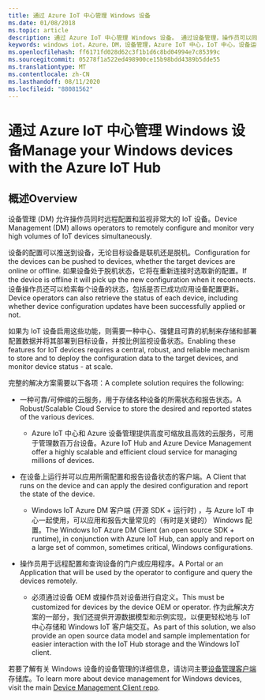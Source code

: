 ```yaml
---
title: 通过 Azure IoT 中心管理 Windows 设备
ms.date: 01/08/2018
ms.topic: article
description: 通过 Azure IoT 中心管理 Windows 设备。 通过设备管理，操作员可以同时远程配置和监视高 IoT 设备卷。
keywords: windows iot，Azure，DM，设备管理，Azure IoT 中心，IoT 中心，设备运行状况
ms.openlocfilehash: ff6171fd028d62c3f1b1d6c8bd04994e7c85399c
ms.sourcegitcommit: 05278f1a522ed498900ce15b98bdd4389b5dde55
ms.translationtype: MT
ms.contentlocale: zh-CN
ms.lasthandoff: 08/11/2020
ms.locfileid: "88081562"
---
```

# <a name="manage-your-windows-devices-with-the-azure-iot-hub"></a><span data-ttu-id="ddd4f-105">通过 Azure IoT 中心管理 Windows 设备</span><span class="sxs-lookup"><span data-stu-id="ddd4f-105">Manage your Windows devices with the Azure IoT Hub</span></span>

## <a name="overview"></a><span data-ttu-id="ddd4f-106">概述</span><span class="sxs-lookup"><span data-stu-id="ddd4f-106">Overview</span></span>
<span data-ttu-id="ddd4f-107">设备管理 (DM) 允许操作员同时远程配置和监视非常大的 IoT 设备。</span><span class="sxs-lookup"><span data-stu-id="ddd4f-107">Device Management (DM) allows operators to remotely configure and monitor very high volumes of IoT devices simultaneously.</span></span>

<span data-ttu-id="ddd4f-108">设备的配置可以推送到设备，无论目标设备是联机还是脱机。</span><span class="sxs-lookup"><span data-stu-id="ddd4f-108">Configuration for the devices can be pushed to devices, whether the target devices are online or offline.</span></span> <span data-ttu-id="ddd4f-109">如果设备处于脱机状态，它将在重新连接时选取新的配置。</span><span class="sxs-lookup"><span data-stu-id="ddd4f-109">If the device is offline it will pick up the new configuration when it reconnects.</span></span> <span data-ttu-id="ddd4f-110">设备操作员还可以检索每个设备的状态，包括是否已成功应用设备配置更新。</span><span class="sxs-lookup"><span data-stu-id="ddd4f-110">Device operators can also retrieve the status of each device, including whether device configuration updates have been successfully applied or not.</span></span>

<span data-ttu-id="ddd4f-111">如果为 IoT 设备启用这些功能，则需要一种中心、强健且可靠的机制来存储和部署配置数据并将其部署到目标设备，并按比例监视设备状态。</span><span class="sxs-lookup"><span data-stu-id="ddd4f-111">Enabling these features for IoT devices requires a central, robust, and reliable mechanism to store and to deploy the configuration data to the target devices, and monitor device status - at scale.</span></span>

<span data-ttu-id="ddd4f-112">完整的解决方案需要以下各项：</span><span class="sxs-lookup"><span data-stu-id="ddd4f-112">A complete solution requires the following:</span></span>

* <span data-ttu-id="ddd4f-113">一种可靠/可伸缩的云服务，用于存储各种设备的所需状态和报告状态。</span><span class="sxs-lookup"><span data-stu-id="ddd4f-113">A Robust/Scalable Cloud Service to store the desired and reported states of the various devices.</span></span>
  * <span data-ttu-id="ddd4f-114">Azure IoT 中心和 Azure 设备管理提供高度可缩放且高效的云服务，可用于管理数百万台设备。</span><span class="sxs-lookup"><span data-stu-id="ddd4f-114">Azure IoT Hub and Azure Device Management offer a highly scalable and efficient cloud service for managing millions of devices.</span></span>

* <span data-ttu-id="ddd4f-115">在设备上运行并可以应用所需配置和报告设备状态的客户端。</span><span class="sxs-lookup"><span data-stu-id="ddd4f-115">A Client that runs on the device and can apply the desired configuration and report the state of the device.</span></span>
  * <span data-ttu-id="ddd4f-116">Windows IoT Azure DM 客户端 (开源 SDK + 运行时) ，与 Azure IoT 中心一起使用，可以应用和报告大量常见的（有时是关键的） Windows 配置。</span><span class="sxs-lookup"><span data-stu-id="ddd4f-116">The Windows IoT Azure DM Client (an open source SDK + runtime), in conjunction with Azure IoT Hub, can apply and report on a large set of common, sometimes critical, Windows configurations.</span></span>

* <span data-ttu-id="ddd4f-117">操作员用于远程配置和查询设备的门户或应用程序。</span><span class="sxs-lookup"><span data-stu-id="ddd4f-117">A Portal or an Application that will be used by the operator to configure and query the devices remotely.</span></span>
  * <span data-ttu-id="ddd4f-118">必须通过设备 OEM 或操作员对设备进行自定义。</span><span class="sxs-lookup"><span data-stu-id="ddd4f-118">This must be customized for devices by the device OEM or operator.</span></span> <span data-ttu-id="ddd4f-119">作为此解决方案的一部分，我们还提供开源数据模型和示例实现，以便更轻松地与 IoT 中心存储和 Windows IoT 客户端交互。</span><span class="sxs-lookup"><span data-stu-id="ddd4f-119">As part of this solution, we also provide an open source data model and sample implementation for easier interaction with the IoT Hub storage and the Windows IoT client.</span></span>

<span data-ttu-id="ddd4f-120">若要了解有关 Windows 设备的设备管理的详细信息，请访问主要[设备管理客户端](https://github.com/ms-iot/iot-core-azure-dm-client/tree/master)存储库。</span><span class="sxs-lookup"><span data-stu-id="ddd4f-120">To learn more about device management for Windows devices, visit the main [Device Management Client repo](https://github.com/ms-iot/iot-core-azure-dm-client/tree/master).</span></span>
